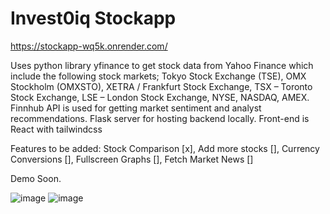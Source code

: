 # Invest0iq Stockapp
https://stockapp-wq5k.onrender.com/ 

Uses python library yfinance to get stock data from Yahoo Finance which include the following stock markets; Tokyo Stock Exchange (TSE), OMX Stockholm (OMXSTO), XETRA / Frankfurt Stock Exchange, 
TSX – Toronto Stock Exchange, LSE – London Stock Exchange, NYSE, NASDAQ, AMEX. Finnhub API is used for getting market sentiment and analyst recommendations.
Flask server for hosting backend locally. 
Front-end is React with tailwindcss

Features to be added:
  Stock Comparison [x],
  Add more stocks [],
  Currency Conversions [],
  Fullscreen Graphs [],
  Fetch Market News []
  

Demo Soon.

![image](https://github.com/user-attachments/assets/200a9842-f840-4ef2-817d-4914ac3ee656)
![image](https://github.com/user-attachments/assets/0b618b02-3d3d-47f1-92fe-f73e3fb3be5c)


